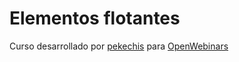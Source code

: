 # Elementos flotantes

Curso desarrollado por [pekechis](http://github.com/pekechis) para [OpenWebinars](https://openwebinars.net/)
